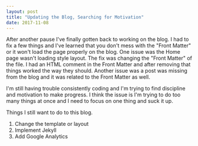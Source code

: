 ```yaml
---
layout: post
title: "Updating the Blog, Searching for Motivation"
date: 2017-11-08
---
```


After another pause I've finally gotten back to working on the blog. I had to fix a few things and I've learned that you don't mess
with the "Front Matter" or it won't load the page properly on the blog. One issue was the Home page wasn't loading style layout. 
The fix was changing the "Front Matter" of the file. I had an HTML comment in the Front Matter and after removing that things worked
the way they should. Another issue was a post was missing from the blog and it was related to the Front Matter as well.

I'm still having trouble consistently coding and I'm trying to find discipline and motivation to make progress. I think the issue
is I'm trying to do too many things at once and I need to focus on one thing and suck it up. 

Things I still want to do to this blog.
1. Change the template or layout
2. Implement Jekyll
3. Add Google Analytics
